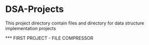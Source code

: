 # DSA-Projects
This project directory contain files and directory for data structure implementation projects

*** FIRST PROJECT - FILE COMPRESSOR
